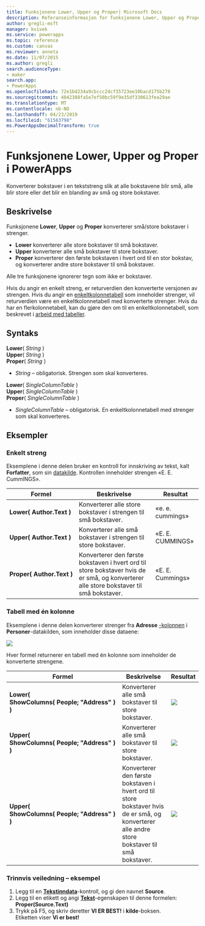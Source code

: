 ```yaml
---
title: Funksjonene Lower, Upper og Proper| Microsoft Docs
description: Referanseinformasjon for funksjonene Lower, Upper og Proper i PowerApps, inkludert syntaks og eksempler
author: gregli-msft
manager: kvivek
ms.service: powerapps
ms.topic: reference
ms.custom: canvas
ms.reviewer: anneta
ms.date: 11/07/2015
ms.author: gregli
search.audienceType:
- maker
search.app:
- PowerApps
ms.openlocfilehash: 72e1bd234a9cbccc24cf35723ee10bacd175b278
ms.sourcegitcommit: 4042388fa5e7ef50bc59f9e35df330613fea29ae
ms.translationtype: MT
ms.contentlocale: nb-NO
ms.lasthandoff: 04/23/2019
ms.locfileid: "61563798"
ms.PowerAppsDecimalTransform: true
---
```

# <a name="lower-upper-and-proper-functions-in-powerapps"></a>Funksjonene Lower, Upper og Proper i PowerApps
Konverterer bokstaver i en tekststreng slik at alle bokstavene blir små, alle blir store eller det blir en blanding av små og store bokstaver.

## <a name="description"></a>Beskrivelse
Funksjonene **Lower**, **Upper** og **Proper** konverterer små/store bokstaver i strenger.

* **Lower** konverterer alle store bokstaver til små bokstaver.
* **Upper** konverterer alle små bokstaver til store bokstaver.
* **Proper** konverterer den første bokstaven i hvert ord til en stor bokstav, og konverterer andre store bokstaver til små bokstaver.

Alle tre funksjonene ignorerer tegn som ikke er bokstaver.

Hvis du angir en enkelt streng, er returverdien den konverterte versjonen av strengen.  Hvis du angir en [enkeltkolonnetabell](../working-with-tables.md) som inneholder strenger, vil returverdien være en enkeltkolonnetabell med konverterte strenger. Hvis du har en flerkolonnetabell, kan du gjøre den om til en enkeltkolonnetabell, som beskrevet i [arbeid med tabeller](../working-with-tables.md).

## <a name="syntax"></a>Syntaks
**Lower**( *String* )<br>**Upper**( *String* )<br>**Proper**( *String* )

* *String* – obligatorisk. Strengen som skal konverteres.

**Lower**( *SingleColumnTable* )<br>**Upper**( *SingleColumnTable* )<br>**Proper**( *SingleColumnTable* )

* *SingleColumnTable* – obligatorisk. En enkeltkolonnetabell med strenger som skal konverteres.

## <a name="examples"></a>Eksempler
### <a name="single-string"></a>Enkelt streng
Eksemplene i denne delen bruker en kontroll for innskriving av tekst, kalt **Forfatter**, som sin [datakilde](../working-with-data-sources.md). Kontrollen inneholder strengen «E. E. CummINGS».

| Formel | Beskrivelse | Resultat |
| --- | --- | --- |
| **Lower(&nbsp;Author.Text&nbsp;)** |Konverterer alle store bokstaver i strengen til små bokstaver. |«e. e. cummings» |
| **Upper(&nbsp;Author.Text&nbsp;)** |Konverterer alle små bokstaver i strengen til store bokstaver. |«E. E. CUMMINGS» |
| **Proper(&nbsp;Author.Text&nbsp;)** |Konverterer den første bokstaven i hvert ord til store bokstaver hvis de er små, og konverterer alle store bokstaver til små bokstaver. |«E. E. Cummings» |

### <a name="single-column-table"></a>Tabell med én kolonne
Eksemplene i denne delen konverterer strenger fra **Adresse** [-kolonnen](../working-with-tables.md#columns) i **Personer**-datakilden, som inneholder disse dataene:

![](media/function-lower-upper-proper/people-table.png)

Hver formel returnerer en tabell med én kolonne som inneholder de konverterte strengene.

| Formel | Beskrivelse | Resultat |
| --- | --- | --- |
| **Lower( ShowColumns(&nbsp;People;&nbsp;"Address"&nbsp;) )** |Konverterer alle små bokstaver til store bokstaver. |<style> img { max-width:none; } </style> ![](media/function-lower-upper-proper/people-table-lower.png) |
| **Upper( ShowColumns(&nbsp;People;&nbsp;"Address"&nbsp;) )** |Konverterer alle små bokstaver til store bokstaver. |![](media/function-lower-upper-proper/people-table-upper.png) |
| **Upper( ShowColumns(&nbsp;People;&nbsp;"Address"&nbsp;) )** |Konverterer den første bokstaven i hvert ord til store bokstaver hvis de er små, og konverterer alle andre store bokstaver til små bokstaver. |![](media/function-lower-upper-proper/people-table-proper.png) |

### <a name="step-by-step-example"></a>Trinnvis veiledning – eksempel
1. Legg til en **[Tekstinndata](../controls/control-text-input.md)**-kontroll, og gi den navnet **Source**.
2. Legg til en etikett og angi **[Tekst](../controls/properties-core.md)**-egenskapen til denne formelen:<br>**Proper(Source.Text)**
3. Trykk på F5, og skriv deretter **VI ER BEST!** i **kilde**-boksen.<br>Etiketten viser **Vi er best!**

